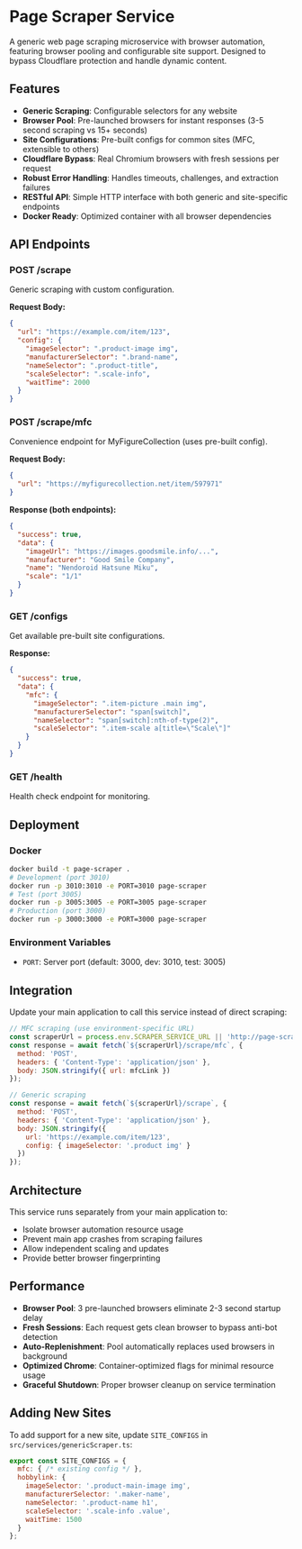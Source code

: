 # Page Scraper Service

A generic web page scraping microservice with browser automation, featuring browser pooling and configurable site support. Designed to bypass Cloudflare protection and handle dynamic content.

## Features

- **Generic Scraping**: Configurable selectors for any website
- **Browser Pool**: Pre-launched browsers for instant responses (3-5 second scraping vs 15+ seconds)
- **Site Configurations**: Pre-built configs for common sites (MFC, extensible to others)
- **Cloudflare Bypass**: Real Chromium browsers with fresh sessions per request
- **Robust Error Handling**: Handles timeouts, challenges, and extraction failures
- **RESTful API**: Simple HTTP interface with both generic and site-specific endpoints
- **Docker Ready**: Optimized container with all browser dependencies

## API Endpoints

### POST /scrape
Generic scraping with custom configuration.

**Request Body:**
```json
{
  "url": "https://example.com/item/123",
  "config": {
    "imageSelector": ".product-image img",
    "manufacturerSelector": ".brand-name",
    "nameSelector": ".product-title",
    "scaleSelector": ".scale-info",
    "waitTime": 2000
  }
}
```

### POST /scrape/mfc
Convenience endpoint for MyFigureCollection (uses pre-built config).

**Request Body:**
```json
{
  "url": "https://myfigurecollection.net/item/597971"
}
```

**Response (both endpoints):**
```json
{
  "success": true,
  "data": {
    "imageUrl": "https://images.goodsmile.info/...",
    "manufacturer": "Good Smile Company",
    "name": "Nendoroid Hatsune Miku",
    "scale": "1/1"
  }
}
```

### GET /configs
Get available pre-built site configurations.

**Response:**
```json
{
  "success": true,
  "data": {
    "mfc": {
      "imageSelector": ".item-picture .main img",
      "manufacturerSelector": "span[switch]",
      "nameSelector": "span[switch]:nth-of-type(2)",
      "scaleSelector": ".item-scale a[title=\"Scale\"]"
    }
  }
}
```

### GET /health
Health check endpoint for monitoring.

## Deployment

### Docker
```bash
docker build -t page-scraper .
# Development (port 3010)
docker run -p 3010:3010 -e PORT=3010 page-scraper
# Test (port 3005)
docker run -p 3005:3005 -e PORT=3005 page-scraper
# Production (port 3000)  
docker run -p 3000:3000 -e PORT=3000 page-scraper
```

### Environment Variables
- `PORT`: Server port (default: 3000, dev: 3010, test: 3005)

## Integration

Update your main application to call this service instead of direct scraping:

```javascript
// MFC scraping (use environment-specific URL)
const scraperUrl = process.env.SCRAPER_SERVICE_URL || 'http://page-scraper:3000';
const response = await fetch(`${scraperUrl}/scrape/mfc`, {
  method: 'POST',
  headers: { 'Content-Type': 'application/json' },
  body: JSON.stringify({ url: mfcLink })
});

// Generic scraping
const response = await fetch(`${scraperUrl}/scrape`, {
  method: 'POST',
  headers: { 'Content-Type': 'application/json' },
  body: JSON.stringify({ 
    url: 'https://example.com/item/123',
    config: { imageSelector: '.product img' }
  })
});
```

## Architecture

This service runs separately from your main application to:
- Isolate browser automation resource usage
- Prevent main app crashes from scraping failures  
- Allow independent scaling and updates
- Provide better browser fingerprinting

## Performance

- **Browser Pool**: 3 pre-launched browsers eliminate 2-3 second startup delay
- **Fresh Sessions**: Each request gets clean browser to bypass anti-bot detection
- **Auto-Replenishment**: Pool automatically replaces used browsers in background
- **Optimized Chrome**: Container-optimized flags for minimal resource usage
- **Graceful Shutdown**: Proper browser cleanup on service termination

## Adding New Sites

To add support for a new site, update `SITE_CONFIGS` in `src/services/genericScraper.ts`:

```javascript
export const SITE_CONFIGS = {
  mfc: { /* existing config */ },
  hobbylink: {
    imageSelector: '.product-main-image img',
    manufacturerSelector: '.maker-name',
    nameSelector: '.product-name h1',
    scaleSelector: '.scale-info .value',
    waitTime: 1500
  }
};
```